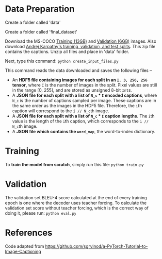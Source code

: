 # Data Preparation

Create a folder called 'data'

Create a folder called 'final_dataset'

Download the MS-COCO [Training (13GB)](http://images.cocodataset.org/zips/train2014.zip) and [Validation (6GB)](http://images.cocodataset.org/zips/val2014.zip) images. Also download [Andrej Karpathy's training, validation, and test splits](http://cs.stanford.edu/people/karpathy/deepimagesent/caption_datasets.zip). This zip file contains the captions. Unzip all files and place in 'data' folder. 


Next, type this command:
`python create_input_files.py`

This command reads the data downloaded and saves the following files –

- An **HDF5 file containing images for each split in an `I, 3, 256, 256` tensor**, where `I` is the number of images in the split. Pixel values are still in the range [0, 255], and are stored as unsigned 8-bit `Int`s.
- A **JSON file for each split with a list of `N_c` * `I` encoded captions**, where `N_c` is the number of captions sampled per image. These captions are in the same order as the images in the HDF5 file. Therefore, the `i`th caption will correspond to the `i // N_c`th image.
- A **JSON file for each split with a list of `N_c` * `I` caption lengths**. The `i`th value is the length of the `i`th caption, which corresponds to the `i // N_c`th image.
- A **JSON file which contains the `word_map`**, the word-to-index dictionary.


# Training

To **train the model from scratch**, simply run this file:
`python train.py`

# Validation

The validation set BLEU-4 score calculated at the end of every training epoch is one where the decoder uses teacher forcing. To calculate the validation set score without teacher forcing, which is the correct way of doing it, please run: 
 `python eval.py`
 
 # References
 Code adapted from https://github.com/sgrvinod/a-PyTorch-Tutorial-to-Image-Captioning
 
